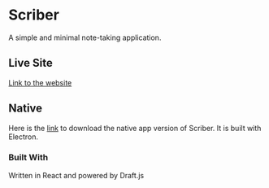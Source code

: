 # Scriber

A simple and minimal note-taking application.

## Live Site

[Link to the website](https://www.scriber.ga) 

## Native

Here is the [link](https://icedrive.net/0/3bAhkWnXyf) to download the native app version of Scriber. It is built with Electron.

### Built With

Written in React and powered by Draft.js

